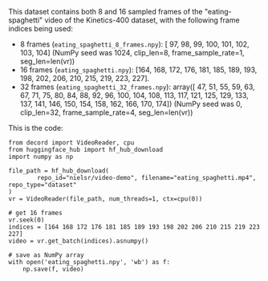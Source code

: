 This dataset contains both 8 and 16 sampled frames of the "eating-spaghetti" video of the Kinetics-400 dataset, with the following frame indices being used: 

* 8 frames (`eating_spaghetti_8_frames.npy`): [ 97,  98,  99, 100, 101, 102, 103, 104] (NumPy seed was 1024, clip_len=8, frame_sample_rate=1, seg_len=len(vr))
* 16 frames (`eating_spaghetti.npy`): [164, 168, 172, 176, 181, 185, 189, 193, 198, 202, 206, 210, 215, 219, 223, 227].
* 32 frames (`eating_spaghetti_32_frames.npy`): array([ 47,  51,  55,  59,  63,  67,  71,  75,  80,  84,  88,  92,  96,
       100, 104, 108, 113, 117, 121, 125, 129, 133, 137, 141, 146, 150,
       154, 158, 162, 166, 170, 174]) (NumPy seed was 0, clip_len=32, frame_sample_rate=4, seg_len=len(vr))

This is the code:

```
from decord import VideoReader, cpu
from huggingface_hub import hf_hub_download
import numpy as np

file_path = hf_hub_download(
        repo_id="nielsr/video-demo", filename="eating_spaghetti.mp4", repo_type="dataset"
)
vr = VideoReader(file_path, num_threads=1, ctx=cpu(0))

# get 16 frames
vr.seek(0)
indices = [164 168 172 176 181 185 189 193 198 202 206 210 215 219 223 227]
video = vr.get_batch(indices).asnumpy()

# save as NumPy array
with open('eating_spaghetti.npy', 'wb') as f:
    np.save(f, video)
```